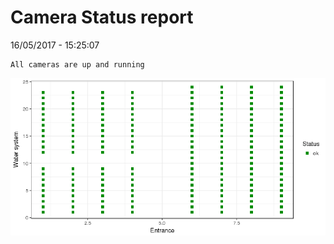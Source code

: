 Camera Status report
================
16/05/2017 - 15:25:07

    All cameras are up and running

![](camreport_files/figure-markdown_github/unnamed-chunk-2-1.png)
